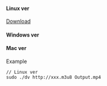 #### Linux ver

<a download="dv" href="LinuxVer/dv">Download</a>

#### Windows ver

#### Mac ver

Example
```
// Linux ver
sudo ./dv http://xxx.m3u8 Output.mp4
```
